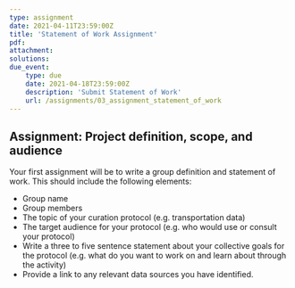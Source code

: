 ```yaml
---
type: assignment
date: 2021-04-11T23:59:00Z
title: 'Statement of Work Assignment'
pdf:
attachment:
solutions:
due_event: 
    type: due
    date: 2021-04-18T23:59:00Z
    description: 'Submit Statement of Work'
    url: /assignments/03_assignment_statement_of_work
---
```

## Assignment: Project definition, scope, and audience
Your first assignment will be to write a group definition and statement of work. This should include the following elements:

- Group name
- Group members
- The topic of your curation protocol (e.g. transportation data)
- The target audience for your protocol (e.g. who would use or consult your protocol)
- Write a three to five sentence statement about your collective goals for the protocol (e.g. what do you want to work on and learn about through the activity)
- Provide a link to any relevant data sources you have identified.

